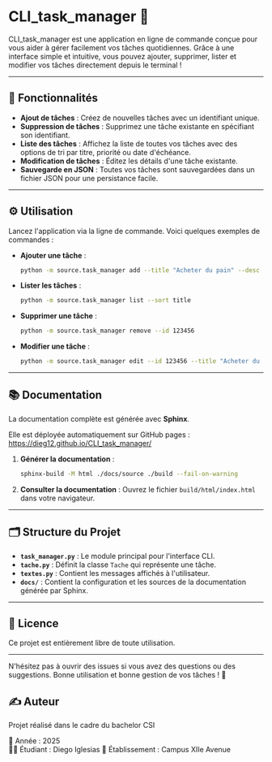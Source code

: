 # CLI_task_manager 📝

CLI_task_manager est une application en ligne de commande conçue pour vous aider à gérer facilement vos tâches quotidiennes. Grâce à une interface simple et intuitive, vous pouvez ajouter, supprimer, lister et modifier vos tâches directement depuis le terminal !

---

## 🚀 Fonctionnalités

- **Ajout de tâches** : Créez de nouvelles tâches avec un identifiant unique.
- **Suppression de tâches** : Supprimez une tâche existante en spécifiant son identifiant.
- **Liste des tâches** : Affichez la liste de toutes vos tâches avec des options de tri par titre, priorité ou date d'échéance.
- **Modification de tâches** : Éditez les détails d'une tâche existante.
- **Sauvegarde en JSON** : Toutes vos tâches sont sauvegardées dans un fichier JSON pour une persistance facile.

---

## ⚙️ Utilisation

Lancez l'application via la ligne de commande. Voici quelques exemples de commandes :

- **Ajouter une tâche** :
   ```bash
   python -m source.task_manager add --title "Acheter du pain" --desc "Acheter du pain à la boulangerie" --priority 2 --due "2025-04-10"
   ```

- **Lister les tâches** :
   ```bash
   python -m source.task_manager list --sort title
   ```

- **Supprimer une tâche** :
   ```bash
   python -m source.task_manager remove --id 123456
   ```

- **Modifier une tâche** :
   ```bash
   python -m source.task_manager edit --id 123456 --title "Acheter du pain complet" --priority 3
   ```

---

## 📚 Documentation

La documentation complète est générée avec **Sphinx**.

Elle est déployée automatiquement sur GitHub pages : https://dieg12.github.io/CLI_task_manager/ 

1. **Générer la documentation** :
   ```bash
   sphinx-build -M html ./docs/source ./build --fail-on-warning
   ```
2. **Consulter la documentation** :
   Ouvrez le fichier `build/html/index.html` dans votre navigateur.

---

## 🗂 Structure du Projet

- **`task_manager.py`** : Le module principal pour l'interface CLI.
- **`tache.py`** : Définit la classe `Tache` qui représente une tâche.
- **`textes.py`** : Contient les messages affichés à l'utilisateur.
- **`docs/`** : Contient la configuration et les sources de la documentation générée par Sphinx.

---

## 📄 Licence

Ce projet est entièrement libre de toute utilisation.

---

N'hésitez pas à ouvrir des issues si vous avez des questions ou des suggestions. Bonne utilisation et bonne gestion de vos tâches ! 🎉

## ✍️ Auteur

Projet réalisé dans le cadre du bachelor CSI

📅 Année : 2025  
👨‍🎓 Étudiant : Diego Iglesias 
🏫 Établissement : Campus XIIe Avenue